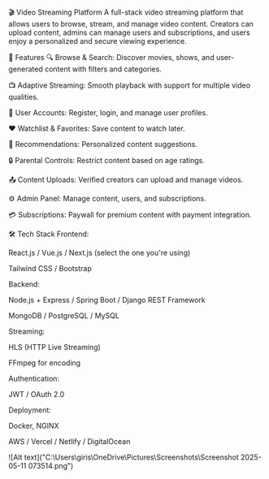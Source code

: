 🎬 Video Streaming Platform
A full-stack video streaming platform that allows users to browse, stream, and manage video content. Creators can upload content, admins can manage users and subscriptions, and users enjoy a personalized and secure viewing experience.

🚀 Features
🔍 Browse & Search: Discover movies, shows, and user-generated content with filters and categories.

📺 Adaptive Streaming: Smooth playback with support for multiple video qualities.

💾 User Accounts: Register, login, and manage user profiles.

❤️ Watchlist & Favorites: Save content to watch later.

🧠 Recommendations: Personalized content suggestions.

🔒 Parental Controls: Restrict content based on age ratings.

📤 Content Uploads: Verified creators can upload and manage videos.

⚙️ Admin Panel: Manage content, users, and subscriptions.

💳 Subscriptions: Paywall for premium content with payment integration.

🛠 Tech Stack
Frontend:

React.js / Vue.js / Next.js (select the one you're using)

Tailwind CSS / Bootstrap

Backend:

Node.js + Express / Spring Boot / Django REST Framework

MongoDB / PostgreSQL / MySQL

Streaming:

HLS (HTTP Live Streaming)

FFmpeg for encoding

Authentication:

JWT / OAuth 2.0

Deployment:

Docker, NGINX

AWS / Vercel / Netlify / DigitalOcean

![Alt text]("C:\Users\giris\OneDrive\Pictures\Screenshots\Screenshot 2025-05-11 073514.png")

